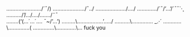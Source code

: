 …………………../´¯/)
……………….../¯../
………………../…./
…………./´¯/’…’/´¯¯`·¸
………./’/…/…./……./¨¯\
……..(‘(…´…´…. ¯~/’…’)
………\……………..’…../
…….…\………..... _.·´
…………\…………..(
…………..\………….\… fuck you
